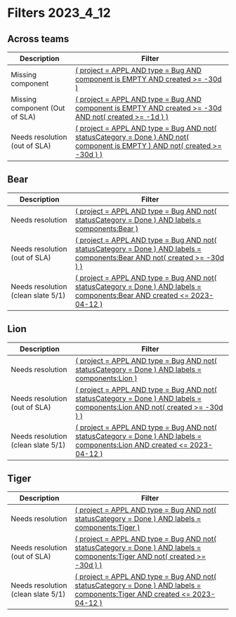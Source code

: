 # Filters 2023_4_12
## Across teams
| Description | Filter |
| --- | --- |
| Missing component | [( project = APPL AND type = Bug AND component is EMPTY AND created >= -30d )](https://acuitymd.atlassian.net/issues/?jql=(%20project%20=%20APPL%20AND%20type%20=%20Bug%20AND%20component%20is%20EMPTY%20AND%20created%20%3E=%20-30d%20)) |
| Missing component (Out of SLA) | [( project = APPL AND type = Bug AND component is EMPTY AND created >= -30d AND not( created >= -1d ) )](https://acuitymd.atlassian.net/issues/?jql=(%20project%20=%20APPL%20AND%20type%20=%20Bug%20AND%20component%20is%20EMPTY%20AND%20created%20%3E=%20-30d%20AND%20not(%20created%20%3E=%20-1d%20)%20)) |
| Needs resolution (out of SLA) | [( project = APPL AND type = Bug AND not( statusCategory = Done ) AND not( component is EMPTY ) AND not( created >= -30d ) )](https://acuitymd.atlassian.net/issues/?jql=(%20project%20=%20APPL%20AND%20type%20=%20Bug%20AND%20not(%20statusCategory%20=%20Done%20)%20AND%20not(%20component%20is%20EMPTY%20)%20AND%20not(%20created%20%3E=%20-30d%20)%20)) |

## Bear
| Description | Filter |
| --- | --- |
| Needs resolution | [( project = APPL AND type = Bug AND not( statusCategory = Done ) AND labels = components:Bear )](https://acuitymd.atlassian.net/issues/?jql=(%20project%20=%20APPL%20AND%20type%20=%20Bug%20AND%20not(%20statusCategory%20=%20Done%20)%20AND%20labels%20=%20components:Bear%20)) |
| Needs resolution (out of SLA) | [( project = APPL AND type = Bug AND not( statusCategory = Done ) AND labels = components:Bear AND not( created >= -30d ) )](https://acuitymd.atlassian.net/issues/?jql=(%20project%20=%20APPL%20AND%20type%20=%20Bug%20AND%20not(%20statusCategory%20=%20Done%20)%20AND%20labels%20=%20components:Bear%20AND%20not(%20created%20%3E=%20-30d%20)%20)) |
| Needs resolution (clean slate 5/1) | [( project = APPL AND type = Bug AND not( statusCategory = Done ) AND labels = components:Bear AND created <= 2023-04-12 )](https://acuitymd.atlassian.net/issues/?jql=(%20project%20=%20APPL%20AND%20type%20=%20Bug%20AND%20not(%20statusCategory%20=%20Done%20)%20AND%20labels%20=%20components:Bear%20AND%20created%20%3C=%202023-04-12%20)) |

## Lion
| Description | Filter |
| --- | --- |
| Needs resolution | [( project = APPL AND type = Bug AND not( statusCategory = Done ) AND labels = components:Lion )](https://acuitymd.atlassian.net/issues/?jql=(%20project%20=%20APPL%20AND%20type%20=%20Bug%20AND%20not(%20statusCategory%20=%20Done%20)%20AND%20labels%20=%20components:Lion%20)) |
| Needs resolution (out of SLA) | [( project = APPL AND type = Bug AND not( statusCategory = Done ) AND labels = components:Lion AND not( created >= -30d ) )](https://acuitymd.atlassian.net/issues/?jql=(%20project%20=%20APPL%20AND%20type%20=%20Bug%20AND%20not(%20statusCategory%20=%20Done%20)%20AND%20labels%20=%20components:Lion%20AND%20not(%20created%20%3E=%20-30d%20)%20)) |
| Needs resolution (clean slate 5/1) | [( project = APPL AND type = Bug AND not( statusCategory = Done ) AND labels = components:Lion AND created <= 2023-04-12 )](https://acuitymd.atlassian.net/issues/?jql=(%20project%20=%20APPL%20AND%20type%20=%20Bug%20AND%20not(%20statusCategory%20=%20Done%20)%20AND%20labels%20=%20components:Lion%20AND%20created%20%3C=%202023-04-12%20)) |

## Tiger
| Description | Filter |
| --- | --- |
| Needs resolution | [( project = APPL AND type = Bug AND not( statusCategory = Done ) AND labels = components:Tiger )](https://acuitymd.atlassian.net/issues/?jql=(%20project%20=%20APPL%20AND%20type%20=%20Bug%20AND%20not(%20statusCategory%20=%20Done%20)%20AND%20labels%20=%20components:Tiger%20)) |
| Needs resolution (out of SLA) | [( project = APPL AND type = Bug AND not( statusCategory = Done ) AND labels = components:Tiger AND not( created >= -30d ) )](https://acuitymd.atlassian.net/issues/?jql=(%20project%20=%20APPL%20AND%20type%20=%20Bug%20AND%20not(%20statusCategory%20=%20Done%20)%20AND%20labels%20=%20components:Tiger%20AND%20not(%20created%20%3E=%20-30d%20)%20)) |
| Needs resolution (clean slate 5/1) | [( project = APPL AND type = Bug AND not( statusCategory = Done ) AND labels = components:Tiger AND created <= 2023-04-12 )](https://acuitymd.atlassian.net/issues/?jql=(%20project%20=%20APPL%20AND%20type%20=%20Bug%20AND%20not(%20statusCategory%20=%20Done%20)%20AND%20labels%20=%20components:Tiger%20AND%20created%20%3C=%202023-04-12%20)) |

